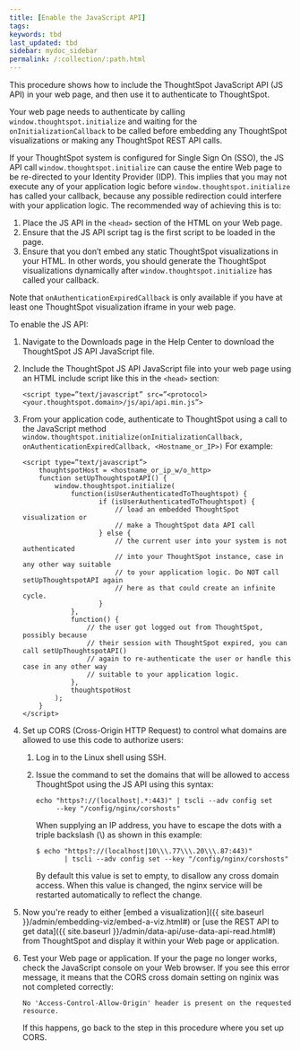 ```yaml
---
title: [Enable the JavaScript API]
tags:
keywords: tbd
last_updated: tbd
sidebar: mydoc_sidebar
permalink: /:collection/:path.html
---
```

This procedure shows how to include the ThoughtSpot JavaScript API (JS API) in your web page, and then use it to authenticate to ThoughtSpot.

Your web page needs to authenticate by calling `window.thoughtspot.initialize` and waiting for the `onInitializationCallback` to be called before embedding any ThoughtSpot visualizations or making any ThoughtSpot REST API calls.

If your ThoughtSpot system is configured for Single Sign On \(SSO\), the JS API call `window.thoughtspot.initialize` can cause the entire Web page to be re-directed to your Identity Provider \(IDP\). This implies that you may not execute any of your application logic before `window.thoughtspot.initialize` has called your callback, because any possible redirection could interfere with your application logic. The recommended way of achieving this is to:

1. Place the JS API in the `<head>` section of the HTML on your Web page.
2. Ensure that the JS API script tag is the first script to be loaded in the page.
3. Ensure that you don’t embed any static ThoughtSpot visualizations in your HTML. In other words, you should generate the ThoughtSpot visualizations dynamically after `window.thoughtspot.initialize` has called your callback.

Note that `onAuthenticationExpiredCallback` is only available if you have at least one ThoughtSpot visualization iframe in your web page.

To enable the JS API:

1. Navigate to the Downloads page in the Help Center to download the ThoughtSpot JS API JavaScript file.
2. Include the ThoughtSpot JS API JavaScript file into your web page using an HTML include script like this in the `<head>` section:

    ```
    <script type=”text/javascript” src=”<protocol><your.thoughtspot.domain>/js/api/api.min.js”>
    ```

3. From your application code, authenticate to ThoughtSpot using a call to the JavaScript method `window.thoughtspot.initialize(onInitializationCallback, onAuthenticationExpiredCallback, <Hostname_or_IP>)` For example:

    ```
    <script type=”text/javascript”>
        thoughtspotHost = <hostname_or_ip_w/o_http>
        function setUpThoughtspotAPI() {
            window.thoughtspot.initialize(
                function(isUserAuthenticatedToThoughtspot) {
                       if (isUserAuthenticatedToThoughtspot) {
                           // load an embedded ThoughtSpot visualization or
                           // make a ThoughtSpot data API call
                       } else {
                           // the current user into your system is not authenticated
                           // into your ThoughtSpot instance, case in any other way suitable
                           // to your application logic. Do NOT call setUpThoughtspotAPI again
                           // here as that could create an infinite cycle.
                       }
                },
                function() {
                    // the user got logged out from ThoughtSpot, possibly because
                    // their session with ThoughtSpot expired, you can call setUpThoughtspotAPI()
                    // again to re-authenticate the user or handle this case in any other way
                    // suitable to your application logic.
                },
                thoughtspotHost
            );
        }
    </script>
    ```

4. Set up CORS \(Cross-Origin HTTP Request\) to control what domains are allowed to use this code to authorize users:
    1. Log in to the Linux shell using SSH.
    2. Issue the command to set the domains that will be allowed to access ThoughtSpot using the JS API using this syntax:

        ```
        echo "https?://(localhost|.*:443)" | tscli --adv config set
             --key "/config/nginx/corshosts"
        ```

        When supplying an IP address, you have to escape the dots with a triple backslash \(\\\) as shown in this example:

        ```
        $ echo "https?://(localhost|10\\\.77\\\.20\\\.87:443)"
               | tscli --adv config set --key "/config/nginx/corshosts"
        ```

        By default this value is set to empty, to disallow any cross domain access.
        When this value is changed, the nginx service will be restarted automatically to reflect the change.

5. Now you're ready to either [embed a visualization]({{ site.baseurl }}/admin/embedding-viz/embed-a-viz.html#) or [use the REST API to get data]({{ site.baseurl }}/admin/data-api/use-data-api-read.html#) from ThoughtSpot and display it within your Web page or application.
6. Test your Web page or application.
  If your the page no longer works, check the JavaScript console on your Web browser. If you see this error message, it means that the CORS cross domain setting on nginix was not completed correctly:

    ```
    No 'Access-Control-Allow-Origin' header is present on the requested resource.
    ```

    If this happens, go back to the step in this procedure where you set up CORS.
